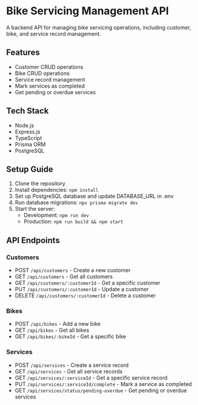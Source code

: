 # Bike Servicing Management API

A backend API for managing bike servicing operations, including customer, bike, and service record management.

## Features

- Customer CRUD operations
- Bike CRUD operations
- Service record management
- Mark services as completed
- Get pending or overdue services

## Tech Stack

- Node.js
- Express.js
- TypeScript
- Prisma ORM
- PostgreSQL

## Setup Guide

1. Clone the repository
2. Install dependencies: `npm install`
3. Set up PostgreSQL database and update DATABASE_URL in .env
4. Run database migrations: `npx prisma migrate dev`
5. Start the server:
   - Development: `npm run dev`
   - Production: `npm run build && npm start`

## API Endpoints

### Customers
- POST `/api/customers` - Create a new customer
- GET `/api/customers` - Get all customers
- GET `/api/customers/:customerId` - Get a specific customer
- PUT `/api/customers/:customerId` - Update a customer
- DELETE `/api/customers/:customerId` - Delete a customer

### Bikes
- POST `/api/bikes` - Add a new bike
- GET `/api/bikes` - Get all bikes
- GET `/api/bikes/:bikeId` - Get a specific bike

### Services
- POST `/api/services` - Create a service record
- GET `/api/services` - Get all service records
- GET `/api/services/:serviceId` - Get a specific service record
- PUT `/api/services/:serviceId/complete` - Mark a service as completed
- GET `/api/services/status/pending-overdue` - Get pending or overdue services